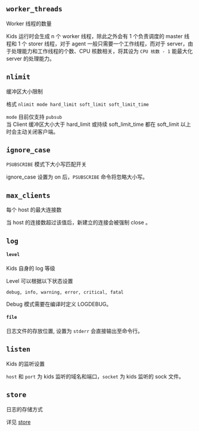 ## `worker_threads`

Worker 线程的数量

Kids 运行时会生成 n 个 worker 线程，除此之外会有 1 个负责调度的 master 线程和 1 个 storer 线程，对于 agent 一般只需要一个工作线程，而对于 server，由于处理能力和工作线程的个数、CPU 核数相关，将其设为 `CPU 核数 - 1` 能最大化 server 的处理能力。


## `nlimit`

缓冲区大小限制

格式 `nlimit mode hard_limit soft_limit soft_limit_time`

`mode` 目前仅支持 `pubsub`  
当 Client 缓冲区大小大于 hard_limit 或持续 soft_limit_time 都在 soft_limit 以上时会主动关闭客户端。


## `ignore_case`

`PSUBSCRIBE` 模式下大小写匹配开关

ignore_case 设置为 on 后，`PSUBSCRIBE` 命令将忽略大小写。

## `max_clients`

每个 host 的最大连接数

当 host 的连接数超过该值后，新建立的连接会被强制 close 。


## `log`

#### `level`
Kids 自身的 log 等级

Level 可以根据以下状态设置

	debug, info, warning, error, critical, fatal
	
Debug 模式需要在编译时定义 LOGDEBUG。


#### `file`
日志文件的存放位置, 设置为 `stderr` 会直接输出至命令行。


## `listen`
Kids 的监听设置

`host` 和 `port` 为 kids 监听的域名和端口，`socket` 为 kids 监听的 sock 文件。


## `store`

日志的存储方式

详见 [store](store.zh_CN.md)

